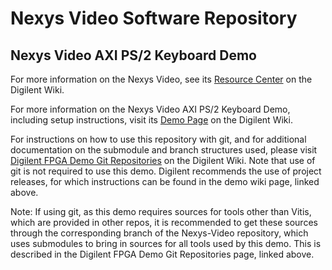 # Nexys Video Software Repository

## Nexys Video AXI PS/2 Keyboard Demo

For more information on the Nexys Video, see its [Resource Center](https://reference.digilentinc.com/reference/programmable-logic/nexys-video/start) on the Digilent Wiki.

For more information on the Nexys Video AXI PS/2 Keyboard Demo, including setup instructions, visit its [Demo Page](https://reference.digilentinc.com/reference/programmable-logic/nexys-video/demos/axi-ps2) on the Digilent Wiki.

For instructions on how to use this repository with git, and for additional documentation on the submodule and branch structures used, please visit [Digilent FPGA Demo Git Repositories](https://reference.digilentinc.com/reference/programmable-logic/documents/git) on the Digilent Wiki. Note that use of git is not required to use this demo. Digilent recommends the use of project releases, for which instructions can be found in the demo wiki page, linked above.

Note: If using git, as this demo requires sources for tools other than Vitis, which are provided in other repos, it is recommended to get these sources through the corresponding branch of the Nexys-Video repository, which uses submodules to bring in sources for all tools used by this demo. This is described in the Digilent FPGA Demo Git Repositories page, linked above.